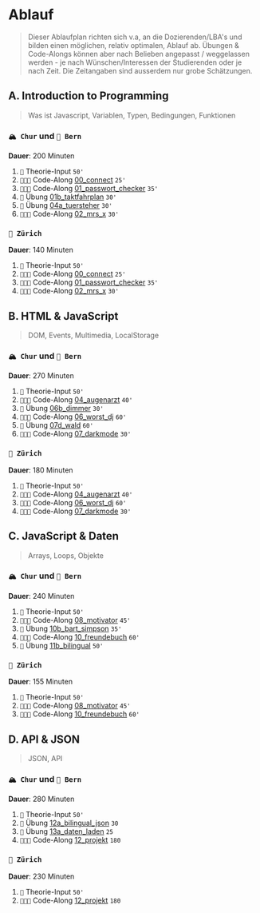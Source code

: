 # Ablauf

> Dieser Ablaufplan richten sich v.a, an die Dozierenden/LBA's und bilden einen möglichen, relativ optimalen, Ablauf ab. Übungen & Code-Alongs können aber nach Belieben angepasst / weggelassen werden - je nach Wünschen/Interessen der Studierenden oder je nach Zeit. Die Zeitangaben sind ausserdem nur grobe Schätzungen.

## A. Introduction to Programming
> Was ist Javascript, Variablen, Typen, Bedingungen, Funktionen

### `🏔️ Chur` und `🧸 Bern`
**Dauer**: 200 Minuten
1. `🧠` Theorie-Input `50'`
2. `🧑🏽‍🏫` Code-Along [00_connect](code-alongs/00_connect) `25'`
3. `🧑🏽‍🏫` Code-Along [01_passwort_checker](code-alongs/01_passwort_checker) `35'`
4. `🔧` Übung [01b_taktfahrplan](uebungen/01_variablen/b_taktfahrplan) `30'`
5. `🔧` Übung [04a_tuersteher](uebungen/04_bedingungen/a_tuersteher) `30'`
6. `🧑🏽‍🏫` Code-Along [02_mrs_x](code-alongs/02_mrs_x) `30'`

### `💸 Zürich`
**Dauer**: 140 Minuten
1. `🧠` Theorie-Input `50'`
2. `🧑🏽‍🏫` Code-Along [00_connect](code-alongs/00_connect) `25'`
3. `🧑🏽‍🏫` Code-Along [01_passwort_checker](code-alongs/01_passwort_checker) `35'`
4. `🧑🏽‍🏫` Code-Along [02_mrs_x](code-alongs/02_mrs_x) `30'`

## B. HTML & JavaScript
> DOM, Events, Multimedia, LocalStorage

### `🏔️ Chur` und `🧸 Bern`
**Dauer**: 270 Minuten
1. `🧠` Theorie-Input `50'`
2. `🧑🏽‍🏫` Code-Along [04_augenarzt](code-alongs/04_augenarzt) `40'`
3. `🔧` Übung [06b_dimmer](uebungen/06_events/b_dimmer) `30'`
4. `🧑🏽‍🏫` Code-Along [06_worst_dj](code-alongs/06_worst_dj) `60'`
5. `🔧` Übung [07d_wald](uebungen/07_multimedia/d_wald) `60'`
6. `🧑🏽‍🏫` Code-Along [07_darkmode](code-alongs/07_darkmode) `30'`

### `💸 Zürich`
**Dauer**: 180 Minuten
1. `🧠` Theorie-Input `50'`
2. `🧑🏽‍🏫` Code-Along [04_augenarzt](code-alongs/04_augenarzt) `40'`
3. `🧑🏽‍🏫` Code-Along [06_worst_dj](code-alongs/06_worst_dj) `60'`
4. `🧑🏽‍🏫` Code-Along [07_darkmode](code-alongs/07_darkmode) `30'`

## C. JavaScript & Daten
> Arrays, Loops, Objekte

### `🏔️ Chur` und `🧸 Bern`
**Dauer**: 240 Minuten
1. `🧠` Theorie-Input `50'`
2. `🧑🏽‍🏫` Code-Along [08_motivator](code-alongs/08_motivator) `45'`
3. `🔧` Übung [10b_bart_simpson](uebungen/10_loops/b_bart_simpsons) `35'`
4. `🧑🏽‍🏫` Code-Along [10_freundebuch](code-alongs/10_freundebuch) `60'`
5. `🔧` Übung [11b_bilingual](uebungen/11_objekte/b_bilingual) `50'`

### `💸 Zürich`
**Dauer**: 155 Minuten
1. `🧠` Theorie-Input `50'`
2. `🧑🏽‍🏫` Code-Along [08_motivator](code-alongs/08_motivator) `45'`
3. `🧑🏽‍🏫` Code-Along [10_freundebuch](code-alongs/10_freundebuch) `60'`

## D. API & JSON
> JSON, API

### `🏔️ Chur` und `🧸 Bern`
**Dauer**: 280 Minuten
1. `🧠` Theorie-Input `50'`
2. `🔧` Übung [12a_bilingual_json](uebungen/12_json/a_bilingual_json) `30`
3. `🔧` Übung [13a_daten_laden](uebungen/13_api/a_daten_laden) `25`
4. `🧑🏽‍🏫` Code-Along [12_projekt](code-alongs/12_projekt) `180`

### `💸 Zürich`
**Dauer**: 230 Minuten
1. `🧠` Theorie-Input `50'`
2. `🧑🏽‍🏫` Code-Along [12_projekt](code-alongs/12_projekt) `180`
